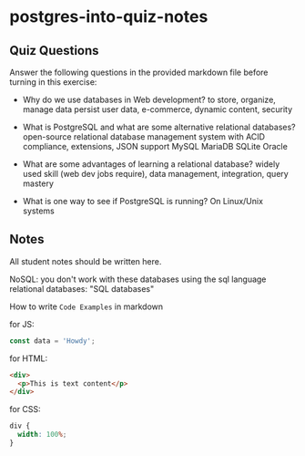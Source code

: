 # postgres-into-quiz-notes

## Quiz Questions

Answer the following questions in the provided markdown file before turning in this exercise:

- Why do we use databases in Web development?
  to store, organize, manage data
  persist user data, e-commerce, dynamic content, security

- What is PostgreSQL and what are some alternative relational databases?
  open-source relational database management system with ACID compliance, extensions, JSON support
  MySQL
  MariaDB
  SQLite
  Oracle

- What are some advantages of learning a relational database?
  widely used skill (web dev jobs require), data management, integration, query mastery

- What is one way to see if PostgreSQL is running?
  On Linux/Unix systems

## Notes

All student notes should be written here.

NoSQL: you don't work with these databases using the sql language
relational databases: "SQL databases"

How to write `Code Examples` in markdown

for JS:

```javascript
const data = 'Howdy';
```

for HTML:

```html
<div>
  <p>This is text content</p>
</div>
```

for CSS:

```css
div {
  width: 100%;
}
```
